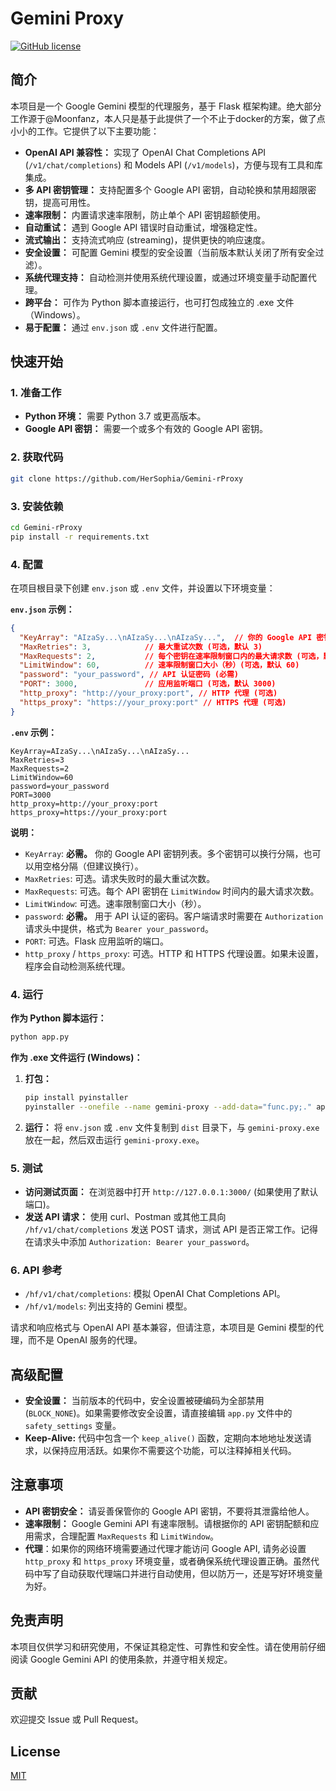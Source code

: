 

# Gemini Proxy

[![GitHub license](https://img.shields.io/github/license/HerSophia/Gemini-rProxy)](https://github.com/HerSophia/Gemini-rProxy/blob/main/LICENSE)  <!-- 替换成你的 License -->

## 简介

本项目是一个 Google Gemini 模型的代理服务，基于 Flask 框架构建。绝大部分工作源于@Moonfanz，本人只是基于此提供了一个不止于docker的方案，做了点小小的工作。它提供了以下主要功能：

*   **OpenAI API 兼容性：** 实现了 OpenAI Chat Completions API (`/v1/chat/completions`) 和 Models API (`/v1/models`)，方便与现有工具和库集成。
*   **多 API 密钥管理：** 支持配置多个 Google API 密钥，自动轮换和禁用超限密钥，提高可用性。
*   **速率限制：** 内置请求速率限制，防止单个 API 密钥超额使用。
*   **自动重试：** 遇到 Google API 错误时自动重试，增强稳定性。
*   **流式输出：** 支持流式响应 (streaming)，提供更快的响应速度。
*   **安全设置：** 可配置 Gemini 模型的安全设置（当前版本默认关闭了所有安全过滤）。
*   **系统代理支持：** 自动检测并使用系统代理设置，或通过环境变量手动配置代理。
*   **跨平台：** 可作为 Python 脚本直接运行，也可打包成独立的 .exe 文件（Windows）。
*   **易于配置：** 通过 `env.json` 或 `.env` 文件进行配置。

## 快速开始

### 1. 准备工作

*   **Python 环境：**  需要 Python 3.7 或更高版本。
*   **Google API 密钥：**  需要一个或多个有效的 Google API 密钥。

### 2. 获取代码

```bash
git clone https://github.com/HerSophia/Gemini-rProxy
```

### 3. 安装依赖

```bash
cd Gemini-rProxy
pip install -r requirements.txt
```

### 4. 配置

在项目根目录下创建 `env.json` 或 `.env` 文件，并设置以下环境变量：

**`env.json` 示例：**

```json
{
  "KeyArray": "AIzaSy...\nAIzaSy...\nAIzaSy...",  // 你的 Google API 密钥列表，每个密钥占一行
  "MaxRetries": 3,            // 最大重试次数 (可选，默认 3)
  "MaxRequests": 2,           // 每个密钥在速率限制窗口内的最大请求数 (可选，默认 2)
  "LimitWindow": 60,          // 速率限制窗口大小（秒）(可选，默认 60)
  "password": "your_password", // API 认证密码 (必需)
  "PORT": 3000,               // 应用监听端口 (可选，默认 3000)
  "http_proxy": "http://your_proxy:port", // HTTP 代理 (可选)
  "https_proxy": "https://your_proxy:port" // HTTPS 代理 (可选)
}
```

**`.env` 示例：**

```
KeyArray=AIzaSy...\nAIzaSy...\nAIzaSy...
MaxRetries=3
MaxRequests=2
LimitWindow=60
password=your_password
PORT=3000
http_proxy=http://your_proxy:port
https_proxy=https://your_proxy:port
```

**说明：**

*   `KeyArray`:  **必需。** 你的 Google API 密钥列表。多个密钥可以换行分隔，也可以用空格分隔（但建议换行）。
*   `MaxRetries`:  可选。请求失败时的最大重试次数。
*   `MaxRequests`:  可选。每个 API 密钥在 `LimitWindow` 时间内的最大请求次数。
*   `LimitWindow`:  可选。速率限制窗口大小（秒）。
*   `password`:  **必需。** 用于 API 认证的密码。客户端请求时需要在 `Authorization` 请求头中提供，格式为 `Bearer your_password`。
*   `PORT`:  可选。Flask 应用监听的端口。
*   `http_proxy` / `https_proxy`:  可选。HTTP 和 HTTPS 代理设置。如果未设置，程序会自动检测系统代理。

### 4. 运行

**作为 Python 脚本运行：**

```bash
python app.py
```

**作为 .exe 文件运行 (Windows)：**

1.  **打包：**

    ```bash
    pip install pyinstaller
    pyinstaller --onefile --name gemini-proxy --add-data="func.py;." app.py
    ```

2.  **运行：**  将 `env.json` 或 `.env` 文件复制到 `dist` 目录下，与 `gemini-proxy.exe` 放在一起，然后双击运行 `gemini-proxy.exe`。

### 5. 测试

*   **访问测试页面：** 在浏览器中打开 `http://127.0.0.1:3000/` (如果使用了默认端口)。
*   **发送 API 请求：** 使用 curl、Postman 或其他工具向 `/hf/v1/chat/completions` 发送 POST 请求，测试 API 是否正常工作。记得在请求头中添加 `Authorization: Bearer your_password`。

### 6. API 参考

*   `/hf/v1/chat/completions`:  模拟 OpenAI Chat Completions API。
*   `/hf/v1/models`:  列出支持的 Gemini 模型。

请求和响应格式与 OpenAI API 基本兼容，但请注意，本项目是 Gemini 模型的代理，而不是 OpenAI 服务的代理。

## 高级配置

*   **安全设置：**  当前版本的代码中，安全设置被硬编码为全部禁用 (`BLOCK_NONE`)。如果需要修改安全设置，请直接编辑 `app.py` 文件中的 `safety_settings` 变量。
*   **Keep-Alive:**  代码中包含一个 `keep_alive()` 函数，定期向本地地址发送请求，以保持应用活跃。如果你不需要这个功能，可以注释掉相关代码。

## 注意事项

*   **API 密钥安全：**  请妥善保管你的 Google API 密钥，不要将其泄露给他人。
*   **速率限制：**  Google Gemini API 有速率限制。请根据你的 API 密钥配额和应用需求，合理配置 `MaxRequests` 和 `LimitWindow`。
* **代理**：如果你的网络环境需要通过代理才能访问 Google API, 请务必设置 `http_proxy` 和 `https_proxy` 环境变量，或者确保系统代理设置正确。虽然代码中写了自动获取代理端口并进行自动使用，但以防万一，还是写好环境变量为好。

## 免责声明

本项目仅供学习和研究使用，不保证其稳定性、可靠性和安全性。请在使用前仔细阅读 Google Gemini API 的使用条款，并遵守相关规定。

## 贡献

欢迎提交 Issue 或 Pull Request。

## License

[MIT](LICENSE)  <!-- 替换成你的 License -->

